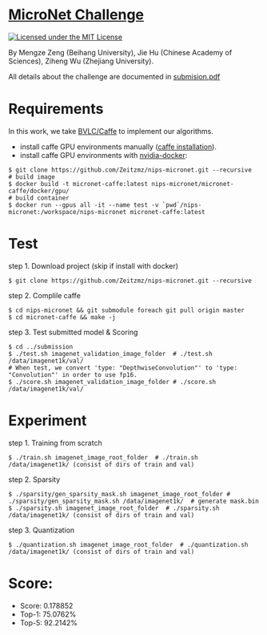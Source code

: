 # [MicroNet Challenge](https://micronet-challenge.github.io/)

[![Licensed under the MIT License](https://img.shields.io/badge/License-MIT-blue.svg)](https://github.com/Zeitzmz/nips-micronet/blob/master/LICENSE)

By Mengze Zeng (Beihang University), Jie Hu (Chinese Academy of Sciences), Ziheng Wu (Zhejiang University).

All details about the challenge are documented in [submision.pdf](https://github.com/Zeitzmz/nips-micronet/blob/master/submission.pdf)


# Requirements
In this work, we take [BVLC/Caffe](https://caffe.berkeleyvision.org/) to implement our algorithms.
- install caffe GPU environments manually ([caffe installation](https://caffe.berkeleyvision.org/installation.html)).
- install caffe GPU environments with [nvidia-docker](https://github.com/NVIDIA/nvidia-docker):
```
$ git clone https://github.com/Zeitzmz/nips-micronet.git --recursive
# build image
$ docker build -t micronet-caffe:latest nips-micronet/micronet-caffe/docker/gpu/
# build container
$ docker run --gpus all -it --name test -v `pwd`/nips-micronet:/workspace/nips-micronet micronet-caffe:latest 
```  

# Test
step 1. Download project (skip if install with docker)
```
$ git clone https://github.com/Zeitzmz/nips-micronet.git --recursive
```
step 2. Complile caffe
```
$ cd nips-micronet && git submodule foreach git pull origin master
$ cd micronet-caffe && make -j
```
step 3. Test submitted model & Scoring
``` 
$ cd ../submission
$ ./test.sh imagenet_validation_image_folder  # ./test.sh /data/imagenet1k/val/
# When test, we convert 'type: "DepthwiseConvolution"' to 'type: "Convolution"' in order to use fp16.
$ ./score.sh imagenet_validation_image_folder # ./score.sh /data/imagenet1k/val/
```

# Experiment
step 1. Training from scratch
```
$ ./train.sh imagenet_image_root_folder  # ./train.sh /data/imagenet1k/ (consist of dirs of train and val)
```
step 2. Sparsity
```
$ ./sparsity/gen_sparsity_mask.sh imagenet_image_root_folder # ./sparsity/gen_sparsity_mask.sh /data/imagenet1k/  # generate mask.bin
$ ./sparsity.sh imagenet_image_root_folder  # ./sparsity.sh /data/imagenet1k/ (consist of dirs of train and val)
```
step 3. Quantization
```
$ ./quantization.sh imagenet_image_root_folder  # ./quantization.sh /data/imagenet1k/ (consist of dirs of train and val)
```


# Score:
- Score: 0.178852
- Top-1: 75.0762%
- Top-5: 92.2142%

